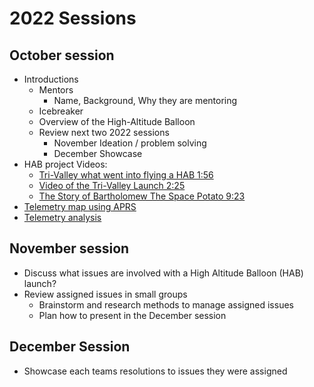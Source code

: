 # 2022 Sessions

## October session

- Introductions
  - Mentors
    - Name, Background, Why they are mentoring
  - Icebreaker
  - Overview of the High-Altitude Balloon
  - Review next two 2022 sessions
    - November Ideation / problem solving
    - December Showcase
- HAB project Videos:
  - [Tri-Valley what went into flying a HAB 1:56](https://www.youtube.com/watch?v=9-vcuOU2RxY)
  - [Video of the Tri-Valley Launch 2:25](https://vimeo.com/693551736)
  - [The Story of Bartholomew The Space Potato 9:23](https://www.youtube.com/watch?v=lgF7glYxPEk&t=47s)
- [Telemetry map using APRS](https://aprs.fi/#!mt=roadmap&z=11&call=a%2FKW9D-12&timerange=86400&tail=86400)
- [Telemetry analysis](https://github.com/StateFarm-STEM/hablogger/tree/main/telemetry-analysis)
 
## November session

- Discuss what issues are involved with a High Altitude Balloon (HAB) launch?
- Review assigned issues in small groups 
  - Brainstorm and research methods to manage assigned issues
  - Plan how to present in the December session
  
  
## December Session

- Showcase each teams resolutions to issues they were assigned

